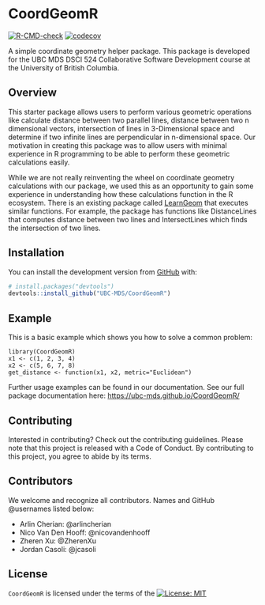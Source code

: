 
<!-- README.md is generated from README.Rmd. Please edit that file -->

# CoordGeomR

<!-- badges: start -->

[![R-CMD-check](https://github.com/UBC-MDS/CoordGeomR/workflows/R-CMD-check/badge.svg)](https://github.com/UBC-MDS/CoordGeomR/actions)
[![codecov](https://codecov.io/gh/UBC-MDS/CoordGeomR/branch/main/graph/badge.svg?token=kVjSWrGYrW)](https://codecov.io/gh/UBC-MDS/CoordGeomR)
<!-- badges: end -->

A simple coordinate geometry helper package. This package is developed
for the UBC MDS DSCI 524 Collaborative Software Development course at
the University of British Columbia.

## Overview

This starter package allows users to perform various geometric
operations like calculate distance between two parallel lines, distance
between two n dimensional vectors, intersection of lines in
3-Dimensional space and determine if two infinite lines are
perpendicular in n-dimensional space. Our motivation in creating this
package was to allow users with minimal experience in R programming to
be able to perform these geometric calculations easily.

While we are not really reinventing the wheel on coordinate geometry
calculations with our package, we used this as an opportunity to gain
some experience in understanding how these calculations function in the
R ecosystem. There is an existing package called
[LearnGeom](https://cran.r-project.org/web/packages/LearnGeom/LearnGeom.pdf)
that executes similar functions. For example, the package has functions
like DistanceLines that computes distance between two lines and
IntersectLines which finds the intersection of two lines.

## Installation

You can install the development version from
[GitHub](https://github.com/) with:

``` r
# install.packages("devtools")
devtools::install_github("UBC-MDS/CoordGeomR")
```

## Example

This is a basic example which shows you how to solve a common problem:

    library(CoordGeomR)
    x1 <- c(1, 2, 3, 4)
    x2 <- c(5, 6, 7, 8)
    get_distance <- function(x1, x2, metric="Euclidean")
    
Further usage examples can be found in our documentation. See our full package documentation here: https://ubc-mds.github.io/CoordGeomR/

## Contributing

Interested in contributing? Check out the contributing guidelines.
Please note that this project is released with a Code of Conduct. By
contributing to this project, you agree to abide by its terms.

## Contributors

We welcome and recognize all contributors. Names and GitHub @usernames
listed below:

-   Arlin Cherian: @arlincherian
-   Nico Van Den Hooff: @nicovandenhooff
-   Zheren Xu: @ZherenXu
-   Jordan Casoli: @jcasoli

## License

`CoordGeomR` is licensed under the terms of the [![License:
MIT](https://img.shields.io/badge/License-MIT-yellow.svg)](https://opensource.org/licenses/MIT)
